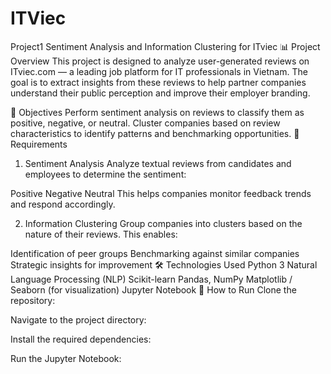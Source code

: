 # ITViec
Project1
Sentiment Analysis and Information Clustering for ITviec
📊 Project Overview
This project is designed to analyze user-generated reviews on ITviec.com — a leading job platform for IT professionals in Vietnam. The goal is to extract insights from these reviews to help partner companies understand their public perception and improve their employer branding.

🎯 Objectives
Perform sentiment analysis on reviews to classify them as positive, negative, or neutral.
Cluster companies based on review characteristics to identify patterns and benchmarking opportunities.
🧩 Requirements
1. Sentiment Analysis
Analyze textual reviews from candidates and employees to determine the sentiment:

Positive
Negative
Neutral
This helps companies monitor feedback trends and respond accordingly.

2. Information Clustering
Group companies into clusters based on the nature of their reviews. This enables:

Identification of peer groups
Benchmarking against similar companies
Strategic insights for improvement
🛠 Technologies Used
Python 3
Natural Language Processing (NLP)
Scikit-learn
Pandas, NumPy
Matplotlib / Seaborn (for visualization)
Jupyter Notebook
🚀 How to Run
Clone the repository:

Navigate to the project directory:

Install the required dependencies:

Run the Jupyter Notebook:
